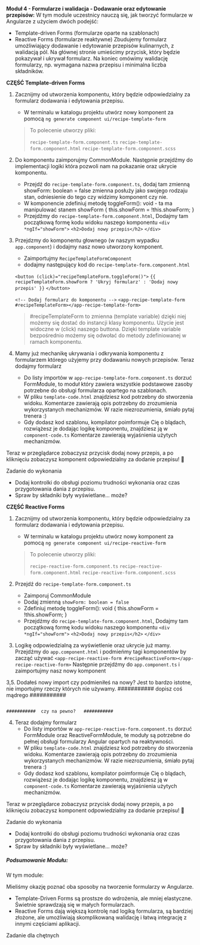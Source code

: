 **Moduł 4 - Formularze i walidacja - Dodawanie oraz edytowanie przepisów:**
W tym module uczestnicy nauczą się, jak tworzyć formularze w Angularze z użyciem dwóch podejść:
  * Template-driven Forms (formularze oparte na szablonach)
  * Reactive Forms (formularze reaktywne)
Zbudujemy formularz umożliwiający dodawanie i edytowanie przepisów kulinarnych, z walidacją pól. Na głównej stronie umieścimy przycisk, który będzie pokazywał i ukrywał formularz. Na koniec omówimy walidację formularzy, np. wymagana nazwa przepisu i minimalna liczba składników.

**CZĘŚĆ Template-driven Forms**
1. Zacznijmy od utworzenia komponentu, który będzie odpowiedzialny za formularz dodawania i edytowania przepisu.
    * W terminalu w katalogu projektu utwórz nowy komponent za pomocą `ng generate component ui/recipe-template-form`

    >To polecenie utworzy pliki:
    >
    >    `recipe-template-form.component.ts`
    >    `recipe-template-form.component.html`
    >    `recipe-template-form.component.scss`

2. Do komponentu zaimporujmy CommonModule. Następnie przejdźmy do implementacji logiki która pozwoli nam na pokazanie oraz ukrycie komponentu.
    * Przejdź do `recipe-template-form.component.ts`, dodaj tam zmienną showForm: boolean = false
        zmienna posłuży jako swojego rodzaju stan, odniesienie do tego czy widzimy komponent czy nie.
    * W komponencie zdefiniuj metodę toggleForm(): void - ta ma manipulować stanem showForm
        {
            this.showForm = !this.showForm;
        }
    * Przejdźmy do `recipe-template-form.component.html`, Dodajmy tam początkową formę kodu widoku naszego komponentu
        `<div *ngIf="showForm">`
        `<h2>Dodaj nowy przepis</h2>`
        `</div>`

3. Przejdzmy do komponentu głownego (w naszym wypadku `app.component`) i dodajmy nasz nowo utworzony komponent.
    * Zaimportujmy `RecipeTemplateFormComponent`
    * dodajmy następujący kod do `recipe-template-form.component.html`

    `<button (click)="recipeTemplateForm.toggleForm()">`
    `{{ recipeTemplateForm.showForm ? 'Ukryj formularz' : 'Dodaj nowy przepis' }}`
    `</button>`

    `<!-- Dodaj formularz do komponentu -->`
    `<app-recipe-template-form #recipeTemplateForm></app-recipe-template-form>`

    > #recipeTemplateForm to zmienna (template variable) dzięki niej możemy się dostać do instancji klasy komponentu.
    > Użycie jest widoczne w (click) naszego buttona.
    > Dzięki template variable bezpośrednio możemy się odwołać do metody zdefiniowanej w ramach komponentu.


4. Mamy już mechanikę ukrywania i odkrywania komponentu z formularzem którego użyjemy przy dodawaniu nowych przepisów.
Teraz dodajmy formularz
    * Do listy importów w `app-recipe-template-form.component.ts` dorzuć FormModule, to moduł który zawiera wszystkie podstawowe zasoby potrzebne do obsługi formularza opartego na szablonach.
    * W pliku `template-code.html` znajdziesz kod potrzebny do stworzenia widoku. Komentarze zawierają opis potrzebny do zrozumienia wykorzystanych mechanizmów. W razie niezrozumienia, śmiało pytaj trenera :)
    * Gdy dodasz kod szablonu, kompilator poimformuje Cię o blądach, rozwiążesz je dodając logikę komponentu, znajdziesz ją w `component-code.ts` Komentarze zawierają wyjaśnienia użytych mechanizmów.

Teraz w przeglądarce zobaczysz przycisk dodaj nowy przepis, a po kliknięciu zobaczysz komponent odpowiedzialny za dodanie przepisu!  🎉

Zadanie do wykonania
  * Dodaj kontrolki do obsługi poziomu trudności wykonania oraz czas przygotowania dania z przepisu.
  * Spraw by składniki były wyświetlane... może?



**CZĘŚĆ Reactive Forms**

1. Zacznijmy od utworzenia komponentu, który będzie odpowiedzialny za formularz dodawania i edytowania przepisu.
    * W terminalu w katalogu projektu utwórz nowy komponent za pomocą `ng generate component ui/recipe-reactive-form`

    >To polecenie utworzy pliki:
    >
    >    `recipe-reactive-form.component.ts`
    >    `recipe-reactive-form.component.html`
    >    `recipe-reactive-form.component.scss`

2. Przejdź do `recipe-template-form.component.ts`
    * Zaimporuj CommonModule
    * Dodaj zmienną `showForm: boolean = false`
    * Zdefiniuj metodę
        toggleForm(): void
            {
                this.showForm = !this.showForm;
            }
    * Przejdźmy do `recipe-template-form.component.html`, Dodajmy tam początkową formę kodu widoku naszego komponentu
        `<div *ngIf="showForm">`
        `<h2>Dodaj nowy przepis</h2>`
        `</div>`

3. Logikę odpowiedzialną za wyświetlenie oraz ukrycie już mamy.
Przejdźmy do `app.component.html` i podmieńmy tagi komponentów by zacząć używać `<app-recipe-reactive-form #recipeReactiveForm></app-recipe-reactive-form>`
Następnie przejdźmy do `app.component.ts` i zaimportujmy nasz nowy komponent

3,5. Dodałeś nowy import czy podmieniłeś na nowy? Jest to bardzo istotne, nie importujmy rzeczy których nie używamy.
                                    ###########  dopisz coś mądrego   ###########






                                                                    ###########  czy na pewno?   ###########
4. Teraz dodajmy formularz
    * Do listy importów w `app-recipe-reactive-form.component.ts` dorzuć FormModule oraz ReactiveFormModule, te moduły są potrzebne do pełnej obsługi formularzy Angular opartych na reaktywności.
    * W pliku `template-code.html` znajdziesz kod potrzebny do stworzenia widoku. Komentarze zawierają opis potrzebny do zrozumienia wykorzystanych mechanizmów. W razie niezrozumienia, śmiało pytaj trenera :)
    * Gdy dodasz kod szablonu, kompilator poimformuje Cię o blądach, rozwiążesz je dodając logikę komponentu, znajdziesz ją w `component-code.ts` Komentarze zawierają wyjaśnienia użytych mechanizmów.

Teraz w przeglądarce zobaczysz przycisk dodaj nowy przepis, a po kliknięciu zobaczysz komponent odpowiedzialny za dodanie przepisu!  🎉

Zadanie do wykonania
  * Dodaj kontrolki do obsługi poziomu trudności wykonania oraz czas przygotowania dania z przepisu.
  * Spraw by składniki były wyświetlane... może?

##### Podsumowanie Modułu:
W tym module:

Mieliśmy okazję poznać oba sposoby na tworzenie formularzy w Angularze.
* Template-Driven Forms są prostsze do wdrożenia, ale mniej elastyczne. Świetnie sprawdzają się w małych formularzach.
* Reactive Forms dają większą kontrolę nad logiką formularza, są bardziej złożone, ale umożliwiają skomplikowaną walidację i łatwą integrację z innymi częściami aplikacji.


Zadanie dla chętnych